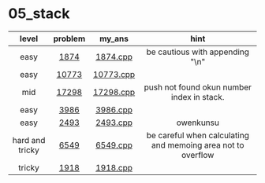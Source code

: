 # 05_stack
| level | problem | my_ans | hint |
| :--: | :--: | :--: | :--: |
| easy | [1874](https://www.acmicpc.net/problem/1874) | [1874.cpp](./1874/1874.cpp) | be cautious with appending "\n" |
| easy | [10773](https://www.acmicpc.net/problem/10773) | [10773.cpp](./10773/10773.cpp) |  |
| mid | [17298](https://www.acmicpc.net/problem/17298) | [17298.cpp](./17298/17298.cpp) | push not found okun number index in stack. |
| easy | [3986](https://www.acmicpc.net/problem/3986) | [3986.cpp](./3986/3986.cpp) |  |
| easy | [2493](https://www.acmicpc.net/problem/2493) | [2493.cpp](./2493/2493.cpp) | owenkunsu |
| hard and tricky | [6549](https://www.acmicpc.net/problem/6549) | [6549.cpp](./6549/6549.cpp) | be careful when calculating and memoing area not to overflow |
| tricky | [1918](https://www.acmicpc.net/problem/1918) | [1918.cpp](./1918/1918.cpp) |  |

